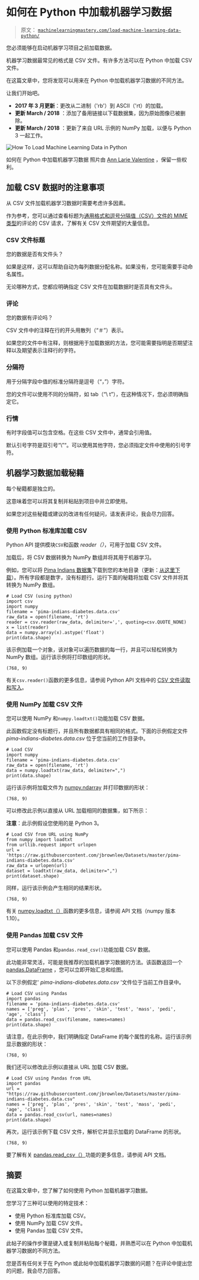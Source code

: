 # 如何在 Python 中加载机器学习数据

> 原文： [`machinelearningmastery.com/load-machine-learning-data-python/`](https://machinelearningmastery.com/load-machine-learning-data-python/)

您必须能够在启动机器学习项目之前加载数据。

机器学习数据最常见的格式是 CSV 文件。有许多方法可以在 Python 中加载 CSV 文件。

在这篇文章中，您将发现可以用来在 Python 中加载机器学习数据的不同方法。

让我们开始吧。

*   **2017 年 3 月更新**：更改从二进制（'rb'）到 ASCII（'rt）的加载。
*   **更新 March / 2018** ：添加了备用链接以下载数据集，因为原始图像已被删除。
*   **更新 March / 2018** ：更新了来自 URL 示例的 NumPy 加载，以便与 Python 3 一起工作。

![How To Load Machine Learning Data in Python](img/49594b43959868dd764277469c14f5de.jpg)

如何在 Python 中加载机器学习数据
照片由 [Ann Larie Valentine](https://www.flickr.com/photos/sanfranannie/2905016974/) ，保留一些权利。

## 加载 CSV 数据时的注意事项

从 CSV 文件加载机器学习数据时需要考虑许多因素。

作为参考，您可以通过查看标题为[通用格式和逗号分隔值（CSV）文件的 MIME 类型](https://tools.ietf.org/html/rfc4180)的评论的 CSV 请求，了解有关 CSV 文件期望的大量信息。

### CSV 文件标题

您的数据是否有文件头？

如果是这样，这可以帮助自动为每列数据分配名称。如果没有，您可能需要手动命名属性。

无论哪种方式，您都应明确指定 CSV 文件在加载数据时是否具有文件头。

### 评论

您的数据有评论吗？

CSV 文件中的注释在行的开头用散列（“＃”）表示。

如果您的文件中有注释，则根据用于加载数据的方法，您可能需要指明是否期望注释以及期望表示注释行的字符。

### 分隔符

用于分隔字段中值的标准分隔符是逗号（“，”）字符。

您的文件可以使用不同的分隔符，如 tab（“\ t”），在这种情况下，您必须明确指定它。

### 行情

有时字段值可以包含空格。在这些 CSV 文件中，通常会引用值。

默认引号字符是双引号“\”“。可以使用其他字符，您必须指定文件中使用的引号字符。

## 机器学习数据加载秘籍

每个秘籍都是独立的。

这意味着您可以将其复制并粘贴到项目中并立即使用。

如果您对这些秘籍或建议的改进有任何疑问，请发表评论，我会尽力回答。

### 使用 Python 标准库加载 CSV

Python API 提供模块`CSV`和函数 _reader（）_，可用于加载 CSV 文件。

加载后，将 CSV 数据转换为 NumPy 数组并将其用于机器学习。

例如，您可以将 [Pima Indians 数据集](https://archive.ics.uci.edu/ml/datasets/Pima+Indians+Diabetes)下载到您的本地目录（更新：[从这里下载](https://raw.githubusercontent.com/jbrownlee/Datasets/master/pima-indians-diabetes.data.csv)）。所有字段都是数字，没有标题行。运行下面的秘籍将加载 CSV 文件并将其转换为 NumPy 数组。

```
# Load CSV (using python)
import csv
import numpy
filename = 'pima-indians-diabetes.data.csv'
raw_data = open(filename, 'rt')
reader = csv.reader(raw_data, delimiter=',', quoting=csv.QUOTE_NONE)
x = list(reader)
data = numpy.array(x).astype('float')
print(data.shape)
```

该示例加载一个对象，该对象可以遍历数据的每一行，并且可以轻松转换为 NumPy 数组。运行该示例将打印数组的形状。

```
(768, 9)
```

有关`csv.reader()`函数的更多信息，请参阅 Python API 文档中的 [CSV 文件读取和写入](https://docs.python.org/2/library/csv.html)。

### 使用 NumPy 加载 CSV 文件

您可以使用 NumPy 和`numpy.loadtxt()`功能加载 CSV 数据。

此函数假定没有标题行，并且所有数据都具有相同的格式。下面的示例假定文件 _pima-indians-diabetes.data.csv_ 位于您当前的工作目录中。

```
# Load CSV
import numpy
filename = 'pima-indians-diabetes.data.csv'
raw_data = open(filename, 'rt')
data = numpy.loadtxt(raw_data, delimiter=",")
print(data.shape)
```

运行该示例将加载文件为 [numpy.ndarray](http://docs.scipy.org/doc/numpy-1.10.0/reference/generated/numpy.ndarray.html) 并打印数据的形状：

```
(768, 9)
```

可以修改此示例以直接从 URL 加载相同的数据集，如下所示：

**注意**：此示例假设您使用的是 Python 3。

```
# Load CSV from URL using NumPy
from numpy import loadtxt
from urllib.request import urlopen
url = 'https://raw.githubusercontent.com/jbrownlee/Datasets/master/pima-indians-diabetes.data.csv'
raw_data = urlopen(url)
dataset = loadtxt(raw_data, delimiter=",")
print(dataset.shape)
```

同样，运行该示例会产生相同的结果形状。

```
(768, 9)
```

有关 [numpy.loadtxt（）](http://docs.scipy.org/doc/numpy-1.10.0/reference/generated/numpy.loadtxt.html)函数的更多信息，请参阅 API 文档（numpy 版本 1.10）。

### 使用 Pandas 加载 CSV 文件

您可以使用 Pandas 和`pandas.read_csv()`功能加载 CSV 数据。

此功能非常灵活，可能是我推荐的加载机器学习数据的方法。该函数返回一个 [pandas.DataFrame](http://pandas.pydata.org/pandas-docs/stable/generated/pandas.DataFrame.html) ，您可以立即开始汇总和绘图。

以下示例假定' _pima-indians-diabetes.data.csv_ '文件位于当前工作目录中。

```
# Load CSV using Pandas
import pandas
filename = 'pima-indians-diabetes.data.csv'
names = ['preg', 'plas', 'pres', 'skin', 'test', 'mass', 'pedi', 'age', 'class']
data = pandas.read_csv(filename, names=names)
print(data.shape)
```

请注意，在此示例中，我们明确指定 DataFrame 的每个属性的名称。运行该示例显示数据的形状：

```
(768, 9)
```

我们还可以修改此示例以直接从 URL 加载 CSV 数据。

```
# Load CSV using Pandas from URL
import pandas
url = "https://raw.githubusercontent.com/jbrownlee/Datasets/master/pima-indians-diabetes.data.csv"
names = ['preg', 'plas', 'pres', 'skin', 'test', 'mass', 'pedi', 'age', 'class']
data = pandas.read_csv(url, names=names)
print(data.shape)
```

再次，运行该示例下载 CSV 文件，解析它并显示加载的 DataFrame 的形状。

```
(768, 9)
```

要了解有关 [pandas.read_csv（）](http://pandas.pydata.org/pandas-docs/stable/generated/pandas.read_csv.html)功能的更多信息，请参阅 API 文档。

## 摘要

在这篇文章中，您了解了如何使用 Python 加载机器学习数据。

您学习了三种可以使用的特定技术：

*   使用 Python 标准库加载 CSV。
*   使用 NumPy 加载 CSV 文件。
*   使用 Pandas 加载 CSV 文件。

此帖子的操作步骤是键入或复制并粘贴每个秘籍，并熟悉可以在 Python 中加载机器学习数据的不同方法。

您是否有任何关于在 Python 或此帖中加载机器学习数据的问题？在评论中提出您的问题，我会尽力回答。